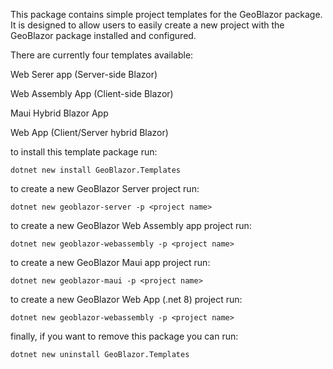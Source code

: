 This package contains simple project templates for the GeoBlazor package. It is designed to allow users to easily create a new project with the GeoBlazor package installed and configured.

There are currently four templates available:

Web Serer app (Server-side Blazor)

Web Assembly App (Client-side Blazor)

Maui Hybrid Blazor App

Web App (Client/Server hybrid Blazor)


to install this template package run:
```
dotnet new install GeoBlazor.Templates
```

to create a new GeoBlazor Server project run:
```
dotnet new geoblazor-server -p <project name>
```

to create a new GeoBlazor Web Assembly app project run:
```
dotnet new geoblazor-webassembly -p <project name>
```

to create a new GeoBlazor Maui app project run:
```
dotnet new geoblazor-maui -p <project name>
```

to create a new GeoBlazor Web App (.net 8) project run:
```
dotnet new geoblazor-webassembly -p <project name>
```

finally, if you want to remove this package you can run:

```
dotnet new uninstall GeoBlazor.Templates
```